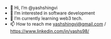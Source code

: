 - 👋 Hi, I’m @yashshingvi
- 👀 I’m interested in software development
- 🌱 I’m currently learning web3 tech.
- 📫 How to reach me yashshingvi@gmail.com / https://www.linkedin.com/in/yashs98/

<!---
yashshingvi/yashshingvi is a ✨ special ✨ repository because its `README.md` (this file) appears on your GitHub profile.
You can click the Preview link to take a look at your changes.
--->
